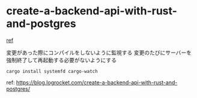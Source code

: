 
# create-a-backend-api-with-rust-and-postgres

[ref](https://blog.logrocket.com/create-a-backend-api-with-rust-and-postgres/)


変更があった際にコンパイルをしないように監視する
変更のたびにサーバーを強制終了して再起動する必要がないようにする

`cargo install systemfd cargo-watch`

ref: https://blog.logrocket.com/create-a-backend-api-with-rust-and-postgres/
